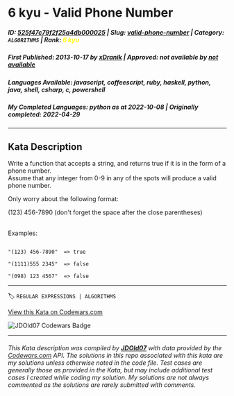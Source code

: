 # 6 kyu - Valid Phone Number

##### **ID**: [525f47c79f2f25a4db000025](https://www.codewars.com/kata/525f47c79f2f25a4db000025) | **Slug**: [valid-phone-number](https://www.codewars.com/kata/525f47c79f2f25a4db000025) | **Category**: `ALGORITHMS` | **Rank**: <span style="color:yellow">6 kyu</span>

##### **First Published**: 2013-10-17 ***by*** [xDranik](https://www.codewars.com/users/xDranik) | **Approved**: *not available* ***by*** [*not available*](*https://www.codewars.com*)

##### **Languages Available**: javascript, coffeescript, ruby, haskell, python, java, shell, csharp, c, powershell

##### **My Completed Languages**: python ***as at*** 2022-10-08 | **Originally completed**: 2022-04-29

---

## Kata Description


Write a function that accepts a string, and returns true if it is in the form of a phone number. <br/>Assume that any integer from 0-9 in any of the spots will produce a valid phone number.<br/>



Only worry about the following format:<br/>

(123) 456-7890   (don't forget the space after the close parentheses) <br/> <br/>

Examples:



```

"(123) 456-7890"  => true

"(1111)555 2345"  => false

"(098) 123 4567"  => false

```



---


🏷 `REGULAR EXPRESSIONS | ALGORITHMS`


[View this Kata on Codewars.com](https://www.codewars.com/kata/525f47c79f2f25a4db000025)

![](https://www.codewars.com/users/jdold07/badges/large "JDOld07 Codewars Badge")

---

###### *This Kata description was compiled by [**JDOld07**](https://tpstech.dev) with data provided by the [Codewars.com](https://www.codewars.com) API.  The solutions in this repo associated with this kata are my solutions unless otherwise noted in the code file.  Test cases are generally those as provided in the Kata, but may include additional test cases I created while coding my solution.  My solutions are not always commented as the solutions are rarely submitted with comments.*
